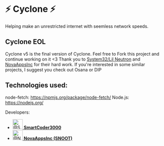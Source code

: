 # ⚡ Cyclone ⚡

  Helping make an unrestricted internet with seemless network speeds.
 ## Cyclone EOL
Cyclone v5 is the final version of Cyclone. Feel free to Fork this project and continue working on it <3 Thank you to <a href='https://github.com/SmartCoder3000'>System32/Lil Neutron</a> and <a href='https://github.com/NovaAppsInc'> NovaAppsInc</a> for their hard work. If you're interested in some similar projects, I suggest you check out Osana or DIP

## Technologies used:

node-fetch: https://npmjs.org/package/node-fetch/
Node.js: https://nodejs.org/

Developers:<br>

<ul class="list-style-none ">
    <li class="mb-2 d-flex" data-test-selector="grid-mode-element">
      <a href="https://github.com/SmartCoder3000" class="mr-2" data-hovercard-type="user" data-hovercard-url="/users/SmartCoder3000/hovercard" data-octo-click="hovercard-link-click" data-octo-dimensions="link_type:self">
        <img src="https://avatars.githubusercontent.com/u/83769295?s=64&amp;v=4" alt="@SmartCoder3000" size="32" data-view-component="true" class="avatar circle" width="32" height="32">
      </a>
      <span data-view-component="true" class="flex-self-center min-width-0 css-truncate css-truncate-overflow width-fit flex-auto">
        <a href="https://github.com/SmartCoder3000" class="Link--primary no-underline flex-self-center">
          <strong>SmartCoder3000</strong></a>
</span>    </li>
    <li class="mb-2 d-flex" data-test-selector="grid-mode-element">
      <a href="https://github.com/NovaAppsInc" class="mr-2" data-hovercard-type="user" data-hovercard-url="/users/GreenyDEV/hovercard" data-octo-click="hovercard-link-click" data-octo-dimensions="link_type:self">
        <img src="https://avatars.githubusercontent.com/u/49733954?s=48&v=4" alt="@NovaAppsInc" size="32" data-view-component="true" class="avatar circle" width="32" height="32">
      </a>
      <span data-view-component="true" class="flex-self-center min-width-0 css-truncate css-truncate-overflow width-fit flex-auto">
        <a href="https://github.com/NovaAppsInc" class="Link--primary no-underline flex-self-center">
          <strong>NovaAppsInc (SNOOT)</strong>
        </a>
    </span>    </li>
</ul>
